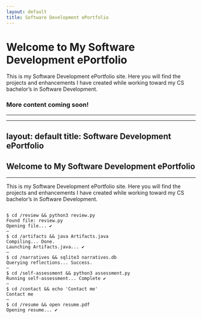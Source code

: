 ```yaml
---
layout: default
title: Software Development ePortfolio
---
```

# Welcome to My Software Development ePortfolio

This is my Software Development ePortfolio site. Here you will find the projects and enhancements I have created while working toward my CS bachelor’s in Software Development.

### **More content coming soon!**
---
---
layout: default
title: Software Development ePortfolio
---
## Welcome to My Software Development ePortfolio
---
This is my Software Development ePortfolio site. Here you will find the projects and enhancements I have created while working toward my CS bachelor’s in Software Development.

<div class="terminal-window">
  <div class="terminal-header">
    <span class="red-dot"></span>
    <span class="yellow-dot"></span>
    <span class="green-dot"></span>
  </div>
  <code>
$ cd /review && python3 review.py  
Found file: review.py  
Opening file... ✔  
—
$ cd /artifacts && java Artifacts.java  
Compiling... Done.  
Launching Artifacts.java... ✔  
—
$ cd /narratives && sqlite3 narratives.db  
Querying reflections... Success.  
—
$ cd /self-assessment && python3 assessment.py  
Running self-assessment... Complete ✔  
—
$ cd /contact && echo 'Contact me'  
Contact me  
—
$ cd /resume && open resume.pdf  
Opening resume... ✔  
  </code>
</div>
